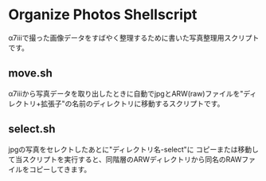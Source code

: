 # Organize Photos Shellscript
α7ⅲで撮った画像データをすばやく整理するために書いた写真整理用スクリプトです。

## move.sh
α7ⅲから写真データを取り出したときに自動でjpgとARW(raw)ファイルを"ディレクトリ+拡張子"の名前のディレクトリに移動するスクリプトです。

## select.sh
jpgの写真をセレクトしたあとに"ディレクトリ名-select"に
コピーまたは移動して当スクリプトを実行すると、同階層のARWディレクトリから同名のRAWファイルをコピーしてきます。